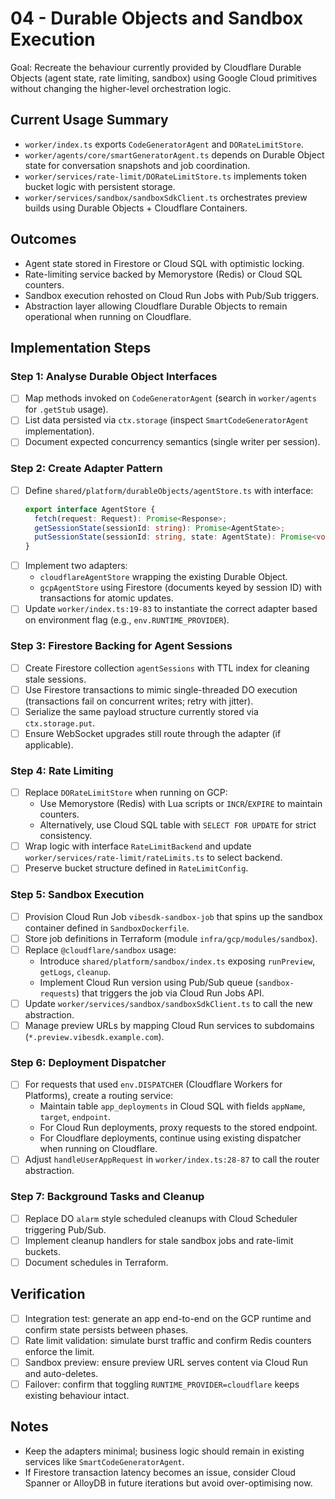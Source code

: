 # 04 - Durable Objects and Sandbox Execution

Goal: Recreate the behaviour currently provided by Cloudflare Durable Objects (agent state, rate limiting, sandbox) using Google Cloud primitives without changing the higher-level orchestration logic.

## Current Usage Summary
- `worker/index.ts` exports `CodeGeneratorAgent` and `DORateLimitStore`.
- `worker/agents/core/smartGeneratorAgent.ts` depends on Durable Object state for conversation snapshots and job coordination.
- `worker/services/rate-limit/DORateLimitStore.ts` implements token bucket logic with persistent storage.
- `worker/services/sandbox/sandboxSdkClient.ts` orchestrates preview builds using Durable Objects + Cloudflare Containers.

## Outcomes
- Agent state stored in Firestore or Cloud SQL with optimistic locking.
- Rate-limiting service backed by Memorystore (Redis) or Cloud SQL counters.
- Sandbox execution rehosted on Cloud Run Jobs with Pub/Sub triggers.
- Abstraction layer allowing Cloudflare Durable Objects to remain operational when running on Cloudflare.

## Implementation Steps

### Step 1: Analyse Durable Object Interfaces
- [ ] Map methods invoked on `CodeGeneratorAgent` (search in `worker/agents` for `.getStub` usage).
- [ ] List data persisted via `ctx.storage` (inspect `SmartCodeGeneratorAgent` implementation).
- [ ] Document expected concurrency semantics (single writer per session).

### Step 2: Create Adapter Pattern
- [ ] Define `shared/platform/durableObjects/agentStore.ts` with interface:
  ```ts
  export interface AgentStore {
    fetch(request: Request): Promise<Response>;
    getSessionState(sessionId: string): Promise<AgentState>;
    putSessionState(sessionId: string, state: AgentState): Promise<void>;
  }
  ```
- [ ] Implement two adapters:
  - `cloudflareAgentStore` wrapping the existing Durable Object.
  - `gcpAgentStore` using Firestore (documents keyed by session ID) with transactions for atomic updates.
- [ ] Update `worker/index.ts:19-83` to instantiate the correct adapter based on environment flag (e.g., `env.RUNTIME_PROVIDER`).

### Step 3: Firestore Backing for Agent Sessions
- [ ] Create Firestore collection `agentSessions` with TTL index for cleaning stale sessions.
- [ ] Use Firestore transactions to mimic single-threaded DO execution (transactions fail on concurrent writes; retry with jitter).
- [ ] Serialize the same payload structure currently stored via `ctx.storage.put`.
- [ ] Ensure WebSocket upgrades still route through the adapter (if applicable).

### Step 4: Rate Limiting
- [ ] Replace `DORateLimitStore` when running on GCP:
  - Use Memorystore (Redis) with Lua scripts or `INCR`/`EXPIRE` to maintain counters.
  - Alternatively, use Cloud SQL table with `SELECT FOR UPDATE` for strict consistency.
- [ ] Wrap logic with interface `RateLimitBackend` and update `worker/services/rate-limit/rateLimits.ts` to select backend.
- [ ] Preserve bucket structure defined in `RateLimitConfig`.

### Step 5: Sandbox Execution
- [ ] Provision Cloud Run Job `vibesdk-sandbox-job` that spins up the sandbox container defined in `SandboxDockerfile`.
- [ ] Store job definitions in Terraform (module `infra/gcp/modules/sandbox`).
- [ ] Replace `@cloudflare/sandbox` usage:
  - Introduce `shared/platform/sandbox/index.ts` exposing `runPreview`, `getLogs`, `cleanup`.
  - Implement Cloud Run version using Pub/Sub queue (`sandbox-requests`) that triggers the job via Cloud Run Jobs API.
- [ ] Update `worker/services/sandbox/sandboxSdkClient.ts` to call the new abstraction.
- [ ] Manage preview URLs by mapping Cloud Run services to subdomains (`*.preview.vibesdk.example.com`).

### Step 6: Deployment Dispatcher
- [ ] For requests that used `env.DISPATCHER` (Cloudflare Workers for Platforms), create a routing service:
  - Maintain table `app_deployments` in Cloud SQL with fields `appName`, `target`, `endpoint`.
  - For Cloud Run deployments, proxy requests to the stored endpoint.
  - For Cloudflare deployments, continue using existing dispatcher when running on Cloudflare.
- [ ] Adjust `handleUserAppRequest` in `worker/index.ts:28-87` to call the router abstraction.

### Step 7: Background Tasks and Cleanup
- [ ] Replace DO `alarm` style scheduled cleanups with Cloud Scheduler triggering Pub/Sub.
- [ ] Implement cleanup handlers for stale sandbox jobs and rate-limit buckets.
- [ ] Document schedules in Terraform.

## Verification
- [ ] Integration test: generate an app end-to-end on the GCP runtime and confirm state persists between phases.
- [ ] Rate limit validation: simulate burst traffic and confirm Redis counters enforce the limit.
- [ ] Sandbox preview: ensure preview URL serves content via Cloud Run and auto-deletes.
- [ ] Failover: confirm that toggling `RUNTIME_PROVIDER=cloudflare` keeps existing behaviour intact.

## Notes
- Keep the adapters minimal; business logic should remain in existing services like `SmartCodeGeneratorAgent`.
- If Firestore transaction latency becomes an issue, consider Cloud Spanner or AlloyDB in future iterations but avoid over-optimising now.


